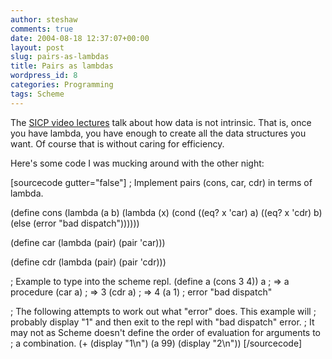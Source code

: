 ```yaml
---
author: steshaw
comments: true
date: 2004-08-18 12:37:07+00:00
layout: post
slug: pairs-as-lambdas
title: Pairs as lambdas
wordpress_id: 8
categories: Programming
tags: Scheme
---
```


The [SICP video lectures](http://swiss.csail.mit.edu/classes/6.001/abelson-sussman-lectures/) talk about how data is not intrinsic. That is, once you have lambda, you have enough to create all the data structures you want. Of course that is without caring for efficiency.

Here's some code I was mucking around with the other night:

[sourcecode gutter="false"]
; Implement pairs (cons, car, cdr) in terms of lambda.

(define cons
  (lambda (a b)
    (lambda (x)
      (cond ((eq? x 'car) a)
            ((eq? x 'cdr) b)
            (else (error "bad dispatch"))))))

(define car
  (lambda (pair) (pair 'car)))

(define cdr
  (lambda (pair) (pair 'cdr)))

; Example to type into the scheme repl.
(define a (cons 3 4))
a                 ; => a procedure
(car a)           ; => 3
(cdr a)           ; => 4
(a 1)             ; error "bad dispatch"

; The following attempts to work out what "error" does. This example will
; probably display "1" and then exit to the repl with "bad dispatch" error.
; It may not as Scheme doesn't define the order of evaluation for arguments to
; a combination.
(+ (display "1\n") (a 99) (display "2\n"))
[/sourcecode]
